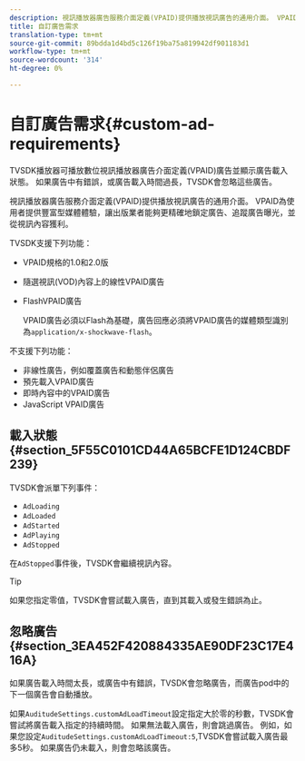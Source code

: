 ```yaml
---
description: 視訊播放器廣告服務介面定義(VPAID)提供播放視訊廣告的通用介面。 VPAID為使用者提供豐富型媒體體驗，讓出版業者能夠更精確地鎖定廣告、追蹤廣告曝光，並從視訊內容獲利。
title: 自訂廣告需求
translation-type: tm+mt
source-git-commit: 89bdda1d4bd5c126f19ba75a819942df901183d1
workflow-type: tm+mt
source-wordcount: '314'
ht-degree: 0%

---
```



# 自訂廣告需求{#custom-ad-requirements}

TVSDK播放器可播放數位視訊播放器廣告介面定義(VPAID)廣告並顯示廣告載入狀態。 如果廣告中有錯誤，或廣告載入時間過長，TVSDK會忽略這些廣告。

視訊播放器廣告服務介面定義(VPAID)提供播放視訊廣告的通用介面。 VPAID為使用者提供豐富型媒體體驗，讓出版業者能夠更精確地鎖定廣告、追蹤廣告曝光，並從視訊內容獲利。

<!--<a id="section_9A358902CBC24999BA34206EE2029616"></a>-->

TVSDK支援下列功能：

* VPAID規格的1.0和2.0版
* 隨選視訊(VOD)內容上的線性VPAID廣告
* FlashVPAID廣告

   VPAID廣告必須以Flash為基礎，廣告回應必須將VPAID廣告的媒體類型識別為`application/x-shockwave-flash`。

不支援下列功能：

* 非線性廣告，例如覆蓋廣告和動態伴侶廣告
* 預先載入VPAID廣告
* 即時內容中的VPAID廣告
* JavaScript VPAID廣告

## 載入狀態{#section_5F55C0101CD44A65BCFE1D124CBDF239}

TVSDK會派單下列事件：

* `AdLoading`
* `AdLoaded`
* `AdStarted`
* `AdPlaying`
* `AdStopped`

在`AdStopped`事件後，TVSDK會繼續視訊內容。

>[!TIP]
>
>如果您指定零值，TVSDK會嘗試載入廣告，直到其載入或發生錯誤為止。

## 忽略廣告{#section_3EA452F420884335AE90DF23C17E416A}

如果廣告載入時間太長，或廣告中有錯誤，TVSDK會忽略廣告，而廣告pod中的下一個廣告會自動播放。

如果`AuditudeSettings.customAdLoadTimeout`設定指定大於零的秒數，TVSDK會嘗試將廣告載入指定的持續時間。 如果無法載入廣告，則會跳過廣告。 例如，如果您設定`AuditudeSettings.customAdLoadTimeout:5`,TVSDK會嘗試載入廣告最多5秒。 如果廣告仍未載入，則會忽略該廣告。
